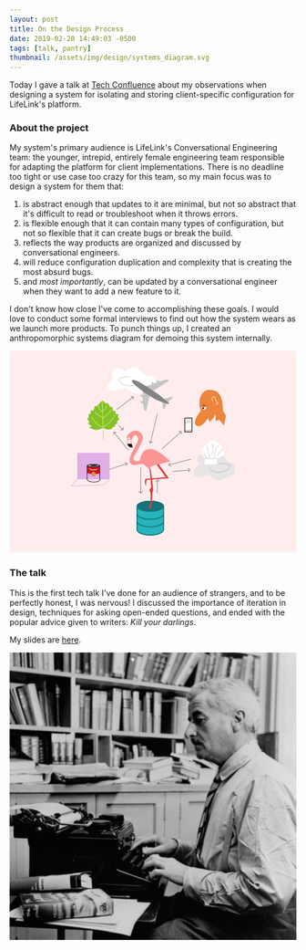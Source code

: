 ```yaml
---
layout: post
title: On the Design Process
date: 2019-02-20 14:49:03 -0500
tags: [talk, pantry]
thumbnail: /assets/img/design/systems_diagram.svg
---
```


Today I gave a talk at [Tech Confluence](https://www.meetup.com/TechConfluence/events/lwslfpyzdbbc/) about my observations when designing a system for isolating and storing client-specific configuration for LifeLink's platform.

### About the project

My system's primary audience is LifeLink's Conversational Engineering team: the younger, intrepid, entirely female engineering team responsible for adapting the platform for client implementations. There is no deadline too tight or use case too crazy for this team, so my main focus was to design a system for them that:

1. is abstract enough that updates to it are minimal, but not so abstract that it's difficult to read or troubleshoot when it throws errors.
2. is flexible enough that it can contain many types of configuration, but not so flexible that it can create bugs or break the build.
3. reflects the way products are organized and discussed by conversational engineers.
4. will reduce configuration duplication and complexity that is creating the most absurd bugs.
5. and _most importantly_, can be updated by a conversational engineer when they want to add a new feature to it.

I don't know how close I've come to accomplishing these goals. I would love to conduct some formal interviews to find out how the system wears as we launch more products. To punch things up, I created an anthropomorphic systems diagram for demoing this system internally.

<div class="image-series">
	<img class="prototype" src="/assets/img/design/systems_diagram2.svg" alt="anthropomorphic systems diagram"/>
</div>

### The talk

This is the first tech talk I've done for an audience of strangers, and to be perfectly honest, I was nervous! I discussed the importance of iteration in design, techniques for asking open-ended questions, and ended with the popular advice given to writers: _Kill your darlings_.

My slides are [here](https://docs.google.com/presentation/d/1H3mDaaAK5Ienf53rjTlcGFIzrAuQutFffoOMc71_Aeg/edit#slide=id.g4fc43c9bea_0_339).

<div class="image-series">
	<img class="prototype" src="/assets/img/design/william_faulkner.jpg" alt="billy faulkner"/>
</div>
